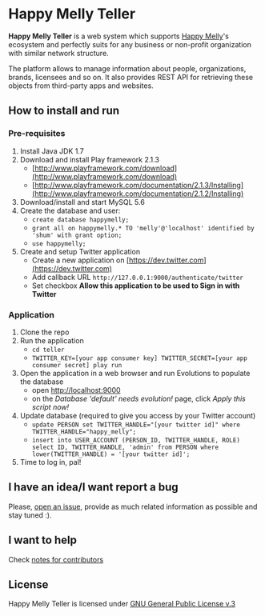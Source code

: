 # Happy Melly Teller
**Happy Melly Teller** is a web system which supports [Happy Melly](http://happymelly.com)'s
ecosystem and perfectly suits for any business or non-profit organization
with similar network structure.

The platform allows to manage information about people, organizations, brands,
licensees and so on. It also provides REST API for retrieving these objects
from third-party apps and websites.

## How to install and run
### Pre-requisites

1. Install Java JDK 1.7
2. Download and install Play framework 2.1.3
    * [http://www.playframework.com/download](http://www.playframework.com/download)
    * [http://www.playframework.com/documentation/2.1.3/Installing](http://www.playframework.com/documentation/2.1.2/Installing)
3. Download/install and start MySQL 5.6
4. Create the database and user:
    * `create database happymelly;`
    * `grant all on happymelly.* TO 'melly'@'localhost' identified by 'shum' with grant option;`
    * `use happymelly;`
5. Create and setup Twitter application
    * Create a new application on [https://dev.twitter.com](https://dev.twitter.com)
    * Add callback URL `http://127.0.0.1:9000/authenticate/twitter`
    * Set checkbox **Allow this application to be used to Sign in with Twitter**

### Application

1. Clone the repo
2. Run the application
    * `cd teller`
    * `TWITTER_KEY=[your app consumer key] TWITTER_SECRET=[your app consumer secret] play run`
3. Open the application in a web browser and run Evolutions to populate the database
    * open [http://localhost:9000](http://localhost:9000)
    * on the _Database 'default' needs evolution!_ page, click _Apply this script now!_
4. Update database (required to give you access by your Twitter account)
    * `update PERSON set TWITTER_HANDLE="[your twitter id]" where TWITTER_HANDLE="happy_melly";`
    * `insert into USER_ACCOUNT (PERSON_ID, TWITTER_HANDLE, ROLE) select ID, TWITTER_HANDLE, 'admin' from PERSON where lower(TWITTER_HANDLE) = '[your twitter id]';`
5. Time to log in, pal!

## I have an idea/I want report a bug
Please, [open an issue](https://github.com/HappyMelly/teller/issues), provide as
much related information as possible and stay tuned :).

## I want to help
Check [notes for contributors](https://github.com/HappyMelly/teller/blob/master/CONTRIBUTING.md)

## License
Happy Melly Teller is licensed under [GNU General Public License v.3](http://www.gnu.org/copyleft/gpl.html)


